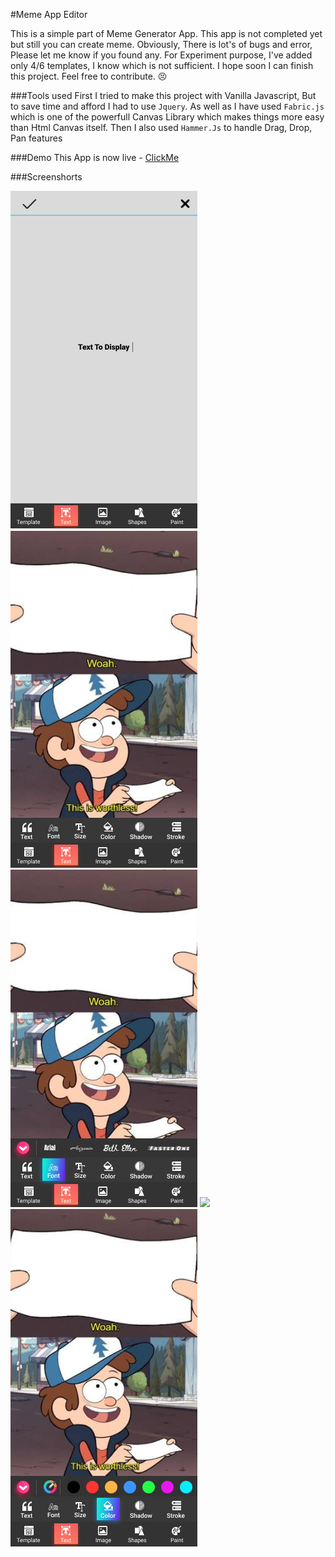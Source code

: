 #Meme App Editor

This is a simple part of Meme Generator App. This app is not completed yet but still you can create meme. Obviously, There is lot's of bugs and error, Please let me know if you found any.
For Experiment purpose, I've added only 4/6 templates, I know which is not sufficient. I hope soon I can finish this project. Feel free to contribute. :persevere:

###Tools used
First I tried to make this project with Vanilla Javascript, But to save time and afford I had to use `Jquery`. As well as I have used `Fabric.js` which is one of the powerfull Canvas Library which makes things more easy than Html Canvas itself. Then I also used `Hammer.Js` to handle Drag, Drop, Pan features

###Demo
This App is now live - [ClickMe](https://saadh393.github.io/Meme-Gen/)

###Screenshorts

![](https://raw.githubusercontent.com/saadh393/Meme-Gen/main/screenshorts/screenshort-1.png) ![](https://raw.githubusercontent.com/saadh393/Meme-Gen/main/screenshorts/screenshort-2.png) ![](https://raw.githubusercontent.com/saadh393/Meme-Gen/main/screenshorts/screenshort-3.png) ![](https://raw.githubusercontent.com/saadh393/Meme-Gen/main/screenshorts/screenshort-4png) ![](https://raw.githubusercontent.com/saadh393/Meme-Gen/main/screenshorts/screenshort-5.png)
